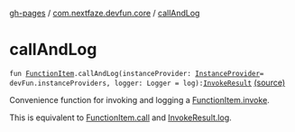 [gh-pages](../index.md) / [com.nextfaze.devfun.core](index.md) / [callAndLog](.)

# callAndLog

`fun `[`FunctionItem`](-function-item/index.md)`.callAndLog(instanceProvider: `[`InstanceProvider`](../com.nextfaze.devfun.inject/-instance-provider/index.md)` = devFun.instanceProviders, logger: Logger = log): `[`InvokeResult`](-invoke-result/index.md) [(source)](https://github.com/NextFaze/dev-fun/tree/master/devfun/src/main/java/com/nextfaze/devfun/core/Extensions.kt#L32)

Convenience function for invoking and logging a [FunctionItem.invoke](-function-item/invoke.md).

This is equivalent to [FunctionItem.call](call.md) and [InvokeResult.log](log.md).

